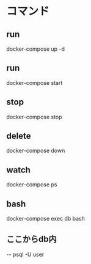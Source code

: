# コマンド

## run
docker-compose up -d

## run
docker-compose start

## stop
docker-compose stop

## delete
docker-compose down

## watch
docker-compose ps

## bash
docker-compose exec db bash

## ここからdb内
--
psql -U user